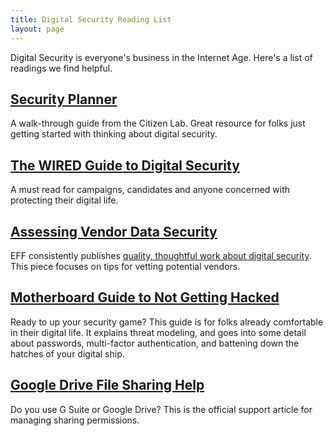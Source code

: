 ```yaml
---
title: Digital Security Reading List
layout: page
---
```


Digital Security is everyone's business in the Internet Age. Here's a list of readings we find helpful.

## [Security Planner](https://securityplanner.org/)

A walk-through guide from the Citizen Lab. Great resource for folks just getting started with thinking
about digital security.

## [The WIRED Guide to Digital Security](https://www.wired.com/2017/12/digital-security-guide/)

A must read for campaigns, candidates and anyone concerned with protecting their digital life.

## [Assessing Vendor Data Security](https://www.eff.org/deeplinks/2018/01/how-assess-vendors-data-security)

EFF consistently publishes [quality, thoughtful work about digital security](https://www.eff.org/issues/security).
This piece focuses on tips for vetting potential vendors.

## [Motherboard Guide to Not Getting Hacked](https://motherboard.vice.com/en_us/article/d3devm/motherboard-guide-to-not-getting-hacked-online-safety-guide)

Ready to up your security game? This guide is for folks already comfortable in their digital life. It explains
threat modeling, and goes into some detail about passwords, multi-factor authentication, and battening down
the hatches of your digital ship.

## [Google Drive File Sharing Help](https://support.google.com/a/answer/60781)

Do you use G Suite or Google Drive? This is the official support article for managing sharing permissions.

